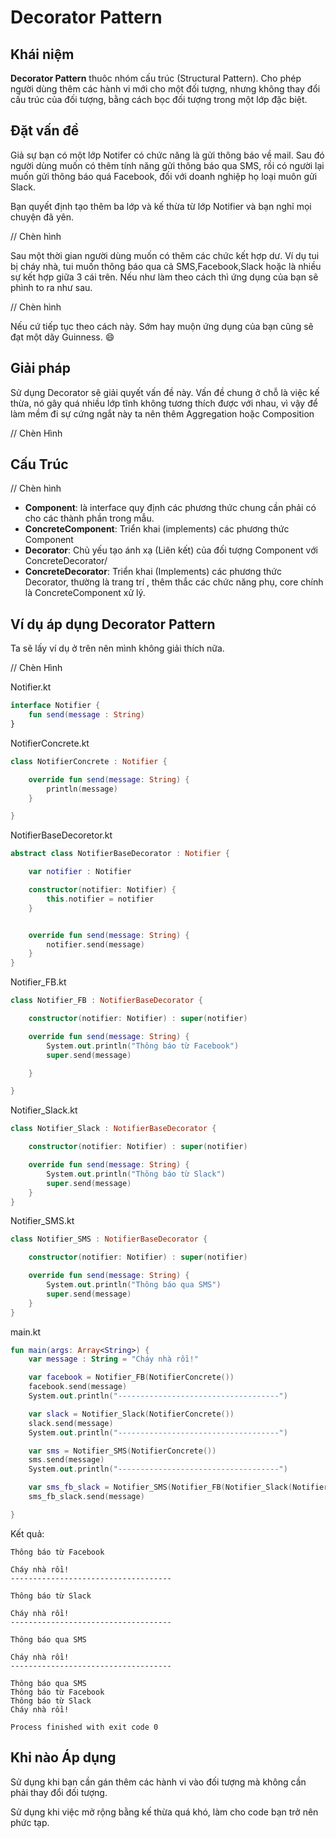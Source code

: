 # Decorator Pattern

## Khái niệm

**Decorator Pattern** thuôc nhóm cấu trúc (Structural Pattern). Cho phép người dùng thêm các hành vi mới cho một đối tượng, nhưng không thay đổi cấu trúc của đối tượng, bằng cách bọc đối tượng trong một lớp đặc biệt.

## Đặt vấn đề

Giả sự bạn có một lớp Notifer có chức năng là gửi thông báo về mail. Sau đó người dùng muốn có thêm tính năng gửi thông báo qua SMS, rồi có người lại muốn gửi thông báo quá Facebook, đối với doanh nghiệp họ loại muôn gửi Slack.

Bạn quyết định tạo thêm ba lớp và kế thừa từ lớp Notifier và bạn nghỉ mọi chuyện đã yên.

// Chèn hình

Sau một thời gian người dùng muốn có thêm các chức kết hợp dư. Ví dụ tui bị cháy nhà, tui muốn thông báo qua cả SMS,Facebook,Slack hoặc là nhiều sự kết hợp giữa 3 cái trên. Nếu như làm theo cách thì ứng dụng của bạn sẽ phình to ra như sau.

// Chèn hình

Nếu cứ tiếp tục theo cách này. Sớm hay muộn ứng dụng của bạn cũng sẽ đạt một dãy Guinness. :smile:

## Giải pháp

Sử dụng Decorator sẽ giải quyết vấn đề này. Vấn đề chung ở chỗ là việc kế thừa, nó gây quá nhiều lớp tĩnh không tương thích được với nhau, vì vậy để làm mềm đi sự cứng ngắt này ta nên thêm Aggregation hoặc Composition

// Chèn Hình

## Cấu Trúc

// Chèn hình

- **Component**: là interface quy định các phương thức chung cần phải có cho các thành phần trong mẫu.
- **ConcreteComponent**: Triển khai (implements) các phương thức Component
- **Decorator**: Chủ yếu tạo ánh xạ (Liên kết) của đối tượng Component với ConcreteDecorator/
- **ConcreteDecorator**: Triển khai (Implements) các phương thức Decorator, thường là trang trí , thêm thắc các chức năng phụ, core chính là ConcreteComponent xử lý.

## Ví dụ áp dụng Decorator Pattern

Ta sẽ lấy ví dụ ở trên nên mình không giải thích nữa.

// Chèn Hình

Notifier.kt

```kotlin
interface Notifier {
    fun send(message : String)
}
```

NotifierConcrete.kt

```kotlin
class NotifierConcrete : Notifier {

    override fun send(message: String) {
        println(message)
    }

}
```

NotifierBaseDecoretor.kt

```kotlin
abstract class NotifierBaseDecorator : Notifier {

    var notifier : Notifier

    constructor(notifier: Notifier) {
        this.notifier = notifier
    }


    override fun send(message: String) {
        notifier.send(message)
    }
}
```

Notifier_FB.kt

```kotlin
class Notifier_FB : NotifierBaseDecorator {

    constructor(notifier: Notifier) : super(notifier)

    override fun send(message: String) {
        System.out.println("Thông báo từ Facebook")
        super.send(message)

    }

}
```

Notifier_Slack.kt

```kotlin
class Notifier_Slack : NotifierBaseDecorator {

    constructor(notifier: Notifier) : super(notifier)

    override fun send(message: String) {
        System.out.println("Thông báo từ Slack")
        super.send(message)
    }
}
```

Notifier_SMS.kt

```kotlin
class Notifier_SMS : NotifierBaseDecorator {

    constructor(notifier: Notifier) : super(notifier)

    override fun send(message: String) {
        System.out.println("Thông báo qua SMS")
        super.send(message)
    }
}
```

main.kt

```kotlin
fun main(args: Array<String>) {
    var message : String = "Cháy nhà rồi!"

    var facebook = Notifier_FB(NotifierConcrete())
    facebook.send(message)
    System.out.println("------------------------------------")

    var slack = Notifier_Slack(NotifierConcrete())
    slack.send(message)
    System.out.println("------------------------------------")

    var sms = Notifier_SMS(NotifierConcrete())
    sms.send(message)
    System.out.println("------------------------------------")

    var sms_fb_slack = Notifier_SMS(Notifier_FB(Notifier_Slack(NotifierConcrete())))
    sms_fb_slack.send(message)

}
```

Kết quả:

```
Thông báo từ Facebook

Cháy nhà rồi!
------------------------------------

Thông báo từ Slack

Cháy nhà rồi!
------------------------------------

Thông báo qua SMS

Cháy nhà rồi!
------------------------------------

Thông báo qua SMS
Thông báo từ Facebook
Thông báo từ Slack
Cháy nhà rồi!

Process finished with exit code 0
```

## Khi nào Áp dụng

Sử dụng khi bạn cần gán thêm các hành vi vào đối tượng mà không cần phải thay đổi đối tượng.

Sử dụng khi việc mở rộng bằng kế thừa quá khó, làm cho code bạn trở nên phức tạp.